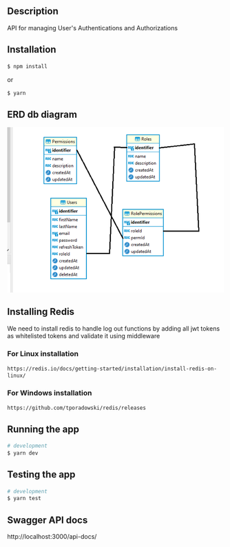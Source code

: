 ## Description

API for managing User's Authentications and Authorizations

## Installation

```bash
$ npm install
```
or

```bash
$ yarn
```
## ERD db diagram
![Alt text](./db.digram.PNG?raw=true "Title")

## Installing Redis 
   We need to install redis to handle log out functions
   by adding all jwt tokens as whitelisted tokens
   and validate it using middleware

   ### For Linux installation
    https://redis.io/docs/getting-started/installation/install-redis-on-linux/
   ### For Windows installation
    https://github.com/tporadowski/redis/releases
## Running the app

```bash
# development
$ yarn dev
```


## Testing the app

```bash
# development
$ yarn test
```

## Swagger API docs 

http://localhost:3000/api-docs/
